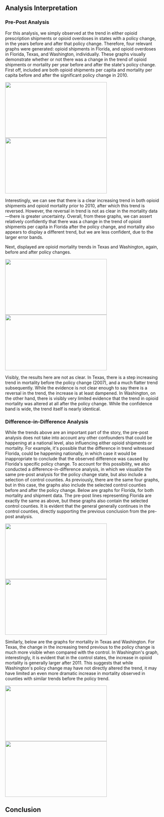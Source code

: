 ## Analysis Interpretation

### Pre-Post Analysis

For this analysis, we simply observed at the trend in either opioid prescription shipments or opioid overdoses in states with a policy change, in the years before and after that policy change. Therefore, four relevant graphs were generated: opioid shipments in Florida, and opioid overdoses in Florida, Texas, and Washington, individually. These graphs visually demonstrate whether or not there was a change in the trend of opioid shipments or mortality per year before and after the state's policy change. First off, included are both opioid shipments per capita and mortality per capita before and after the significant policy change in 2010.

<p float="left">
<img src="../30_results/prepost_Florida_mortality.png" width="330" height="180" />
<img src="../30_results/prepost_Florida_shipment.png" width="330" height="180" />
</p>

Interestingly, we can see that there is a clear increasing trend in both opioid shipments and opioid mortality prior to 2010, after which this trend is reversed. However, the reversal in trend is not as clear in the mortality data—there is greater uncertainty. Overall, from these graphs, we can assert relatively confidently that there was a change in the trend of opioid shipments per capita in Florida after the policy change, and mortality also appears to display a different trend, but we are less confident, due to the larger error bands.

Next, displayed are opioid mortality trends in Texas and Washington, again, before and after policy changes.

<p float="left">
<img src="../30_results/prepost_Texas_mortality.png" width="330" height="180" />
<img src="../30_results/prepost_Washington_mortality.png" width="330" height="180" />
</p>

Visibly, the results here are not as clear. In Texas, there is a step increasing trend in mortality before the policy change (2007), and a much flatter trend subsequently. While the evidence is not clear enough to say there is a reversal in the trend, the increase is at least dampened. In Washington, on the other hand, there is visibly very limited evidence that the trend in opioid mortality was altered at all after the policy change. While the confidence band is wide, the trend itself is nearly identical.

### Difference-in-Difference Analysis

While the trends above are an important part of the story, the pre-post analysis does not take into account any other confounders that could be happening at a national level, also influencing either opioid shipments or mortality. For example, it's possible that the difference in trend witnessed Florida, could be happening nationally, in which case it would be inappropriate to conclude that the observed difference was caused by Florida's specific policy change. To account for this possibility, we also conducted a difference-in-difference analysis, in which we visualize the same pre-post analysis for the policy change state, but also include a selection of control counties. As previously, there are the same four graphs, but in this case, the graphs also include the selected control counties before and after the policy change. Below are graphs for Florida, for both mortality and shipment data. The pre-post lines representing Florida are exactly the same as above, but these graphs also contain the selected control counties. It is evident that the general generally continues in the control counties, directly supporting the previous conclusion from the pre-post analysis.

<p float="left">
<img src="../30_results/Florida_mortality.png" width="330" height="180" />
<img src="../30_results/Florida_shipment.png" width="330" height="180" />
</p>

Similarly, below are the graphs for mortality in Texas and Washington. For Texas, the change in the increasing trend previous to the policy change is much more visible when compared with the control. In Washington's graph, interestingly, it is evident that in the control states, the increase in opioid mortality is generally larger after 2011. This suggests that while Washington's policy change may have not directly altered the trend, it may have limited an even more dramatic increase in mortality observed in counties with similar trends before the policy trend.

<p float="left">
<img src="../30_results/Texas_mortality.png" width="330" height="180" />
<img src="../30_results/Washington_mortality.png" width="330" height="180" />
</p>

## Conclusion